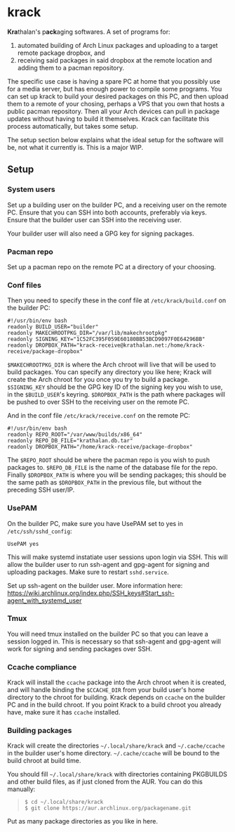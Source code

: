 # krack
**Kra**thalan's p**ack**aging softwares. A set of programs for:

1) automated building of Arch Linux packages and uploading to a target remote package dropbox, and
2) receiving said packages in said dropbox at the remote location and adding them to a pacman repository.

The specific use case is having a spare PC at home that you possibly use for a media server, but has enough power to compile some programs. You can set up krack to build your desired packages on this PC, and then upload them to a remote of your chosing, perhaps a VPS that you own that hosts a public pacman repository. Then all your Arch devices can pull in package updates without having to build it themselves. Krack can facilitate this process automatically, but takes some setup.

The setup section below explains what the ideal setup for the software will be, not what it currently is. This is a major WIP.

## Setup
### System users
Set up a building user on the builder PC, and a receiving user on the remote PC. Ensure that you can SSH into both accounts, preferably via keys. Ensure that the builder user can SSH into the receiving user.

Your builder user will also need a GPG key for signing packages.

### Pacman repo
Set up a pacman repo on the remote PC at a directory of your choosing.

### Conf files
Then you need to specify these in the conf file at `/etc/krack/build.conf` on the builder PC:

```
#!/usr/bin/env bash
readonly BUILD_USER="builder"
readonly MAKECHROOTPKG_DIR="/var/lib/makechrootpkg"
readonly SIGNING_KEY="1C52FC395F059E60180BB53BCD9097F0E64296BB"
readonly DROPBOX_PATH="krack-receive@krathalan.net:/home/krack-receive/package-dropbox"
```

`$MAKECHROOTPKG_DIR` is where the Arch chroot will live that will be used to build packages. You can specify any directory you like here; Krack will create the Arch chroot for you once you try to build a package. `$SIGNING_KEY` should be the GPG key ID of the signing key you wish to use, in the `$BUILD_USER`'s keyring. `$DROPBOX_PATH` is the path where packages will be pushed to over SSH to the receiving user on the remote PC.

And in the conf file `/etc/krack/receive.conf` on the remote PC:

```
#!/usr/bin/env bash
readonly REPO_ROOT="/var/www/builds/x86_64"
readonly REPO_DB_FILE="krathalan.db.tar"
readonly DROPBOX_PATH="/home/krack-receive/package-dropbox"
```

The `$REPO_ROOT` should be where the pacman repo is you wish to push packages to. `$REPO_DB_FILE` is the name of the database file for the repo. Finally `$DROPBOX_PATH` is where you will be sending packages; this should be the same path as `$DROPBOX_PATH` in the previous file, but without the preceding SSH user/IP.

### UsePAM
On the builder PC, make sure you have UsePAM set to yes in `/etc/ssh/sshd_config`:

```
UsePAM yes
```

This will make systemd instatiate user sessions upon login via SSH. This will allow the builder user to run ssh-agent and gpg-agent for signing and uploading packages. Make sure to restart `sshd.service`.

Set up ssh-agent on the builder user. More information here: https://wiki.archlinux.org/index.php/SSH_keys#Start_ssh-agent_with_systemd_user

### Tmux
You will need tmux installed on the builder PC so that you can leave a session logged in. This is necessary so that ssh-agent and gpg-agent will work for signing and sending packages over SSH.

### Ccache compliance
Krack will install the `ccache` package into the Arch chroot when it is created, and will handle binding the `$CCACHE_DIR` from your build user's home directory to the chroot for building. Krack depends on `ccache` on the builder PC and in the build chroot. If you point Krack to a build chroot you already have, make sure it has `ccache` installed.

### Building packages
Krack will create the directories `~/.local/share/krack` and `~/.cache/ccache` in the builder user's home directory. `~/.cache/ccache` will be bound to the build chroot at build time. 

You should fill `~/.local/share/krack` with directories containing PKGBUILDS and other build files, as if just cloned from the AUR. You can do this manually:

> `$ cd ~/.local/share/krack`  
> `$ git clone https://aur.archlinux.org/packagename.git`

Put as many package directories as you like in here.